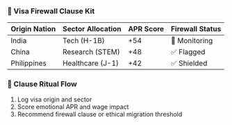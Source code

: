 ### 🛂 Visa Firewall Clause Kit

| Origin Nation | Sector Allocation | APR Score | Firewall Status |
|----------------|-------------------|------------|------------------|
| India          | Tech (H-1B)        | +54        | 🔄 Monitoring  
| China          | Research (STEM)    | +48        | ✅ Flagged  
| Philippines    | Healthcare (J-1)   | +42        | ✅ Shielded  

### 🔄 Clause Ritual Flow
1. Log visa origin and sector  
2. Score emotional APR and wage impact  
3. Recommend firewall clause or ethical migration threshold
